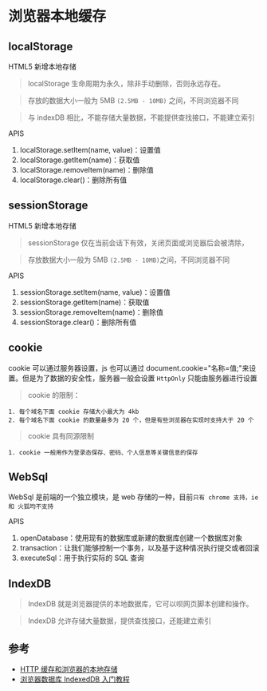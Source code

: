 # 浏览器本地缓存

## localStorage

HTML5 新增本地存储

> localStorage 生命周期为永久，除非手动删除，否则永远存在。

> 存放的数据大小一般为 5MB `(2.5MB - 10MB)` 之间，不同浏览器不同

> 与 indexDB 相比，不能存储大量数据，不能提供查找接口，不能建立索引

APIS

1. localStorage.setItem(name, value)：设置值
2. localStorage.getItem(name)：获取值
3. localStorage.removeItem(name)：删除值
4. localStorage.clear()：删除所有值

## sessionStorage

HTML5 新增本地存储

> sessionStorage 仅在当前会话下有效，关闭页面或浏览器后会被清除，

> 存放数据大小一般为 5MB `(2.5MB - 10MB)`之间，不同浏览器不同

APIS

1. sessionStorage.setItem(name, value)：设置值
2. sessionStorage.getItem(name)：获取值
3. sessionStorage.removeItem(name)：删除值
4. sessionStorage.clear()：删除所有值

## cookie

cookie 可以通过服务器设置，js 也可以通过 document.cookie="名称=值;"来设置。但是为了数据的安全性，服务器一般会设置 `HttpOnly` 只能由服务器进行设置

> cookie 的限制：

    1. 每个域名下面 cookie 存储大小最大为 4kb
    2. 每个域名下面 cookie 的数量最多为 20 个，但是有些浏览器在实现时支持大于 20 个

> cookie 具有同源限制

    1. cookie 一般用作为登录态保存、密码、个人信息等关键信息的保存

## WebSql

WebSql 是前端的一个独立模块，是 web 存储的一种，目前`只有 chrome 支持，ie 和 火狐均不支持`

APIS

1. openDatabase：使用现有的数据库或新建的数据库创建一个数据库对象
2. transaction：让我们能够控制一个事务，以及基于这种情况执行提交或者回滚
3. executeSql：用于执行实际的 SQL 查询

## IndexDB

> IndexDB 就是浏览器提供的本地数据库，它可以呗网页脚本创建和操作。

> IndexDB 允许存储大量数据，提供查找接口，还能建立索引

## 参考

- [HTTP 缓存和浏览器的本地存储](https://segmentfault.com/a/1190000020086923)
- [浏览器数据库 IndexedDB 入门教程](http://www.ruanyifeng.com/blog/2018/07/indexeddb.html)
